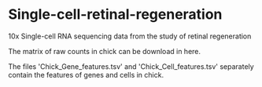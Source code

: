 # Single-cell-retinal-regeneration
10x Single-cell RNA sequencing data from the study of retinal regeneration

The matrix of raw counts in chick can be download in here.

The files 'Chick_Gene_features.tsv' and 'Chick_Cell_features.tsv' separately contain the features of genes and cells in chick. 
